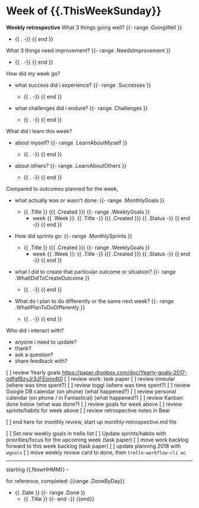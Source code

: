 <h1>Week of {{.ThisWeekSunday}}</h1>

**Weekly retrospective**
What 3 things going well?
{{- range .GoingWell }}
- {{ . -}}
{{ end }}

What 3 things need improvement?
{{- range .NeedsImprovement }}
- {{ . -}}
{{ end }}


How did my week go?
- what success did i experience?
{{- range .Successes }}
    - {{ . -}}
{{ end }}

- what challenges did i endure?
{{- range .Challenges }}
    - {{ . -}}
{{ end }}

What did i learn this week?
- about myself?
{{- range .LearnAboutMyself }}
    - {{ . -}}
{{ end }}

- about others?
{{- range .LearnAboutOthers }}
    - {{ . -}}
{{ end }}

Compared to outcomes planned for the week,
- what actually was or wasn’t done:
{{- range .MonthlyGoals }}
    - {{ .Title }} ({{ .Created }})
    {{- range .WeeklyGoals }}
        - week {{ .Week }}: {{ .Title -}} ({{ .Created }}) {{ .Status -}}
    {{ end -}}
{{ end }}

- How did sprints go:
{{- range .MonthlySprints }}
    - {{ .Title }} ({{ .Created }})
    {{- range .WeeklyGoals }}
        - week {{ .Week }}: {{ .Title -}} ({{ .Created }}) {{ .Status -}}
    {{ end -}}
{{ end }}

- what I did to create that particular outcome or situation?
{{- range .WhatIDidToCreateOutcome }}
    - {{ . -}}
{{ end }}

- What do i plan to do differently or the same next week?
{{- range .WhatIPlanToDoDifferently }}
    - {{ . -}}
{{ end }}

Who did i interact with?
- anyone i need to update?
- thank?
- ask a question?
- share feedback with?

[ ] review Yearly goals https://paper.dropbox.com/doc/Yearly-goals-2017-odfgfBzyJr3JFEixro4t0
[ ] review work: task paper
[ ] review timeular (where was time spent?)
[ ] review toggl (where was time spent?)
[ ] review Google DB calendar (on phone) (what happened?)
[ ] review personal calendar (on phone / in Fantastical) (what happened?)
[ ] review Kanban done below (what was done?)
[ ] review goals for week above
[ ] review sprints/habits for week above
[ ] review retrospective notes in Bear

[ ] end here for monthly review, start up monthly-retrospective.md file

[ ] Set new weekly goals in trello list
[ ] Update sprints/habits with priorities/focus for the upcoming week (task paper)
[ ] move work backlog forward to this week backlog (task paper)
[ ] update planning 2018 with `wgoals`
[ ] move weekly review card to done, then `trello-workflow-cli wc`

----


starting {{.NowHHMM}} -


for reference, completed:
{{range .DoneByDay}}
- {{ .Date }}
{{- range .Done }}
    - {{ .Title }}
{{- end -}}
{{end}}
